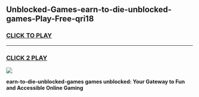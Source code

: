
## Unblocked-Games-earn-to-die-unblocked-games-Play-Free-qri18
<h3>
<a href="https://premium76.site?title=earn-to-die-unblocked-games&ref=23A">CLICK TO PLAY</a></h3>
<hr>

<h3>
<a href="https://premium76.site?title=earn-to-die-unblocked-games&ref=23A">CLICK 2 PLAY</a>
  
</h3>

<a href="https://premium76.site?title=earn-to-die-unblocked-games&ref=23A"><img src="https://clearcache.store/games.png"></a>


**earn-to-die-unblocked-games games unblocked: Your Gateway to Fun and Accessible Online Gaming**
